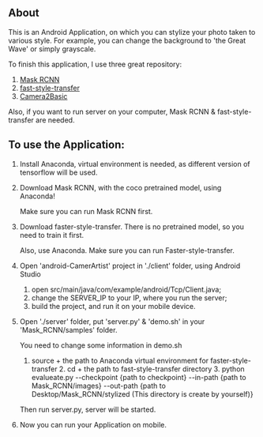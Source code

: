 ## About

This is an Android Application, on which you can stylize your photo taken to various style. For example, you can change the background to 'the Great Wave' or simply grayscale.

To finish this application, I use three great repository:

1. [Mask RCNN](https://github.com/matterport/Mask_RCNN)
2. [fast-style-transfer](https://github.com/lengstrom/fast-style-transfer)
3. [Camera2Basic](https://github.com/googlearchive/android-Camera2Basic)

Also, if you want to run server on your computer, Mask RCNN & fast-style-transfer are needed.

## To use the Application:

1. Install Anaconda, virtual environment is needed, as different version of tensorflow will be used.

2. Download Mask RCNN, with the coco pretrained model, using Anaconda!

   Make sure you can run Mask RCNN first.

3. Download faster-style-transfer. There is no pretrained model, so you need to train it first.

   Also, use Anaconda. Make sure you can run Faster-style-transfer.

4. Open 'android-CamerArtist' project in './client' folder, using Android Studio
   1. open src/main/java/com/example/android/Tcp/Client.java;
   2. change the SERVER_IP to your IP, where you run the server;
   3. build the project, and run it on your mobile device.

5. Open './server' folder, put 'server.py' & 'demo.sh' in your 'Mask_RCNN/samples' folder.

   You need to change some information in demo.sh

   	1. source + the path to Anaconda virtual environment for faster-style-transfer
    	2. cd + the path to fast-style-transfer directory
    	3. python evalueate.py --checkpoint {path to checkpoint} --in-path {path to Mask_RCNN/images} --out-path {path to Desktop/Mask_RCNN/stylized (This directory is create by yourself)}

   Then run server.py, server will be started.

6. Now you can run your Application on mobile.